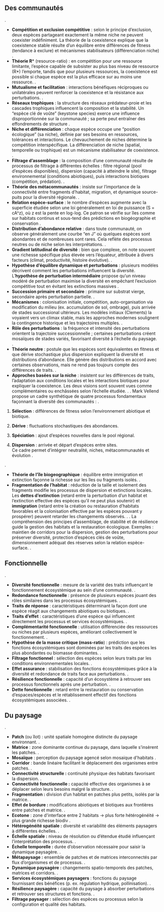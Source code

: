 ## Des communautés
.
- **Compétition et exclusion compétitive** : selon le principe d’exclusion, deux espèces partageant exactement la même niche ne peuvent coexister indéfiniment. La théorie de la coexistence explique que la coexistence stable résulte d’un équilibre entre différences de fitness (tendance à exclure) et mécanismes stabilisateurs (différenciation niche) 
.
- **Théorie R*** (resource-ratio) : en compétition pour une ressource limitante, l’espèce capable de subsister au plus bas niveau de ressource (R*) l’emporte, tandis que pour plusieurs ressources, la coexistence est possible si chaque espèce est la plus efficace sur au moins une ressource.
.
- **Mutualisme et facilitation** : interactions bénéfiques réciproques ou unilatérales peuvent renforcer la coexistence et la résistance aux perturbations.
.
- **Réseaux trophiques** : la structure des réseaux prédateur-proie et les cascades trophiques influencent la composition et la stabilité. Un “espèce clé de voûte” (keystone species) exerce une influence disproportionnée sur la communauté ; sa perte peut entraîner des effondrements de structure
.
- **Niche et différenciation** : chaque espèce occupe une “position écologique” (sa niche), définie par ses besoins en ressources, tolérances et interactions. Le chevauchement de niches détermine la compétition interspécifique. La différenciation de niche (spatial, temporelle ou trophique) est un mécanisme stabilisateur de coexistence. 
.
- **Filtrage d’assemblage** : la composition d’une communauté résulte de processus de filtrage à différentes échelles : filtre régional (pool d’espèces disponibles), dispersion (capacité à atteindre le site), filtrage environnemental (conditions abiotiques), puis interactions biotiques (compétition, prédation).
.
- **Théorie des métacommunautés** : insiste sur l’importance de la connectivité entre fragments d’habitat, migration, et dynamique source-puits pour la diversité régionale.
.
- **Relation espèce-surface** : le nombre d’espèces augmente avec la superficie étudiée selon une loi généralement en loi de puissance (S = cA^z), où z est la pente en log-log. Ce patron se vérifie sur îles comme sur habitats continus et sous-tend des prédictions en biogéographie et conservation 
.
- **Distribution d’abondance relative** : dans toute communauté, on observe généralement une courbe “en J” où quelques espèces sont abondantes et de nombreuses sont rares. Cela reflète des processus neutres ou de niche selon les interprétations.
.
- **Gradient latitudinal de diversité** : bien que complexe, on note souvent une richesse spécifique plus élevée vers l’équateur, attribuée à divers facteurs (climat, productivité, histoire évolutive).
.
- **Hypothèse d’équilibre dynamique et perturbations** : plusieurs modèles décrivent comment les perturbations influencent la diversité. L’**hypothèse de perturbation intermédiaire** propose qu’un niveau modéré de perturbation maximise la diversité en empêchant l’exclusion compétitive tout en évitant les extinctions massives
.
- **Succession primaire et secondaire** : primaire sur substrat vierge, secondaire après perturbation partielle.
.
- **Mécanismes** : colonisation initiale, compétition, auto-organisation via modification du milieu (ex. accumulation de sol, ombrage), puis arrivée de stades successional ultérieurs. Les modèles initiaux (Clements) la voyaient vers un climax stable, mais les approches modernes soulignent la contingence historique et les trajectoires multiples.
.
- **Rôle des perturbations** : la fréquence et intensité des perturbations orientent la trajectoire successionnelle ; certaines perturbations créent mosaïques de stades variés, favorisant diversité à l’échelle du paysage.
.
- **Théorie neutre** : postule que les espèces sont équivalentes en fitness et que dérive stochastique plus dispersion expliquent la diversité et distributions d’abondance. Elle génère des distributions en accord avec certaines observations, mais ne rend pas toujours compte des différences de traits.
.
- **Approches basées sur la niche** : insistent sur les différences de traits, l’adaptation aux conditions locales et les interactions biotiques pour expliquer la coexistence. Les deux visions sont souvent vues comme complémentaires ou enchâssées selon l’échelle étudiée.
.
.
Mark Vellend propose un cadre synthétique de quatre processus fondamentaux façonnant la diversité des communautés :
.
1. **Sélection** : différences de fitness selon l’environnement abiotique et biotique.
    
2. **Dérive** : fluctuations stochastiques des abondances.
    
3. **Spéciation** : ajout d’espèces nouvelles dans le pool régional.
    
4. **Dispersion** : arrivée et départ d’espèces entre sites.  
    Ce cadre permet d’intégrer neutralité, niches, métacommunautés et évolution
.

.
- **Théorie de l’île biogeographique** : équilibre entre immigration et extinction façonne la richesse sur les îles ou fragments isolés.
.
- **Fragmentation de l’habitat** : réduction de la taille et isolement des fragments modifie les processus de dispersion et extinctions locales. Les **dettes d’extinction** (retard entre la perturbation d’un habitat et l’extinction effective des espèces qu’il ne peut plus soutenir) et **immigration** (retard entre la création ou restauration d’habitats favorables et la colonisation effective par les espèces pouvant y prospérer) peuvent retarder les changements observés.
.
.
La compréhension des principes d’assemblage, de stabilité et de résilience guide la gestion des habitats et la restauration écologique. Exemples : maintien de corridors pour la dispersion, gestion des perturbations pour préserver diversité, protection d’espèces clés de voûte, dimensionnement adéquat des réserves selon la relation espèce-surface.
.
## Fonctionnelle
.
- **Diversité fonctionnelle** : mesure de la variété des traits influençant le fonctionnement écosystémique au sein d’une communauté.
.
- **Redondance fonctionnelle** : présence de plusieurs espèces jouant des rôles similaires dans les processus écosystémiques.
.
- **Traits de réponse** : caractéristiques déterminant la façon dont une espèce réagit aux changements abiotiques ou biotiques.
.
- **Traits d’effet** : caractéristiques d’une espèce qui influencent directement les processus et services écosystémiques.
.
- **Complémentarité fonctionnelle** : utilisation différenciée des ressources ou niches par plusieurs espèces, améliorant collectivement le fonctionnement.
.
- **Hypothèse de la masse critique (mass-ratio**) : prédiction que les fonctions écosystémiques sont dominées par les traits des espèces les plus abondantes ou biomasse dominantes.
.
- **Filtrage fonctionnel** : sélection des espèces selon leurs traits par les conditions environnementales locales.
.
- **Effet assurance** : stabilisation des fonctions écosystémiques grâce à la diversité et redondance de traits face aux perturbations.
.
- **Résilience fonctionnelle** : capacité d’un écosystème à retrouver ses processus fonctionnels après une perturbation.
.
- **Dette fonctionnelle** : retard entre la restauration ou conservation d’espaces/espèces et le rétablissement effectif des fonctions écosystémiques associées.
.
## Du paysage
.
- **Patch** (ou îlot) : unité spatiale homogène distincte du paysage environnant.
.
- **Matrice** : zone dominante continue du paysage, dans laquelle s’insèrent les patches.
.
- **Mosaïque** : perception du paysage agencé selon mosaique d'habitats
.
- **Corridor** : bande linéaire facilitant le déplacement des organismes entre patches.
.
- **Connectivité structurelle :** continuité physique des habitats favorisant la dispersion.
.
- **Connectivité fonctionnelle :** capacité effective des organismes à se déplacer selon leurs besoins malgré la structure.
.
- **Fragmentation :** division d’un habitat en patches plus petits, isolés par la matrice.
.
- **Effet de bordure :** modifications abiotiques et biotiques aux frontières entre patches et matrice.
.
- **Ecotone** : zone d'interface entre 2 habitats → plus forte hétérogénéité → plus grande richesse biodiv
.
- **Hétérogénéité spatiale :** diversité et variabilité des éléments paysagers à différentes échelles.
.
- **Échelle spatiale :** niveau de résolution ou d’étendue étudié influençant l’interprétation des processus.
.
- **Échelle temporelle :** durée d’observation nécessaire pour saisir la dynamique paysagère.
.
- **Métapaysage :** ensemble de patches et de matrices interconnectés par flux d’organismes et de processus.
.
- **Dynamique paysagère :** changements spatio-temporels des patches, matrices et corridors.
.
- **Services écosystémiques paysagers** : fonctions du paysage fournissant des bénéfices (p. ex. régulation hydrique, pollinisation).
.
- **Résilience paysagère :** capacité du paysage à absorber perturbations et retrouver ses structures et fonctions.
.
- **Filtrage paysager :** sélection des espèces ou processus selon la configuration et qualité des habitats.
